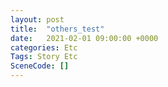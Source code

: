 ```yaml
---
layout: post
title:  "others_test"
date:   2021-02-01 09:00:00 +0000
categories: Etc
Tags: Story Etc
SceneCode: []
---
```

